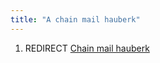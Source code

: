 ```yaml
---
title: "A chain mail hauberk"
---
```


1.  REDIRECT [Chain mail hauberk](Chain_mail_hauberk "wikilink")